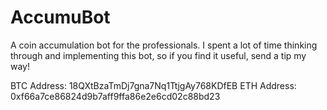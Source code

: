 # AccumuBot
A coin accumulation bot for the professionals. I spent a lot of time thinking through and implementing this bot, so if you find it useful, send a tip my way!

BTC Address: 18QXtBzaTmDj7gna7Nq1TtjgAy768KDfEB
ETH Address: 0xf66a7ce86824d9b7aff9ffa86e2e6cd02c88bd23
